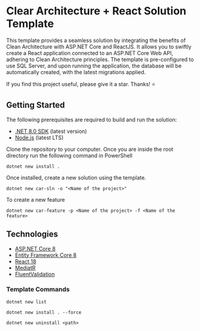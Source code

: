 # Clear Architecture + React Solution Template 

This template provides a seamless solution by integrating the benefits of Clean Architecture with ASP.NET Core and ReactJS. It allows you to swiftly create a React application connected to an ASP.NET Core Web API, adhering to Clean Architecture principles. The template is pre-configured to use SQL Server, and upon running the application, the database will be automatically created, with the latest migrations applied.

If you find this project useful, please give it a star. Thanks! ⭐

## Getting Started

The following prerequisites are required to build and run the solution:

- [.NET 8.0 SDK](https://dotnet.microsoft.com/download/dotnet/8.0) (latest version)
- [Node.js](https://nodejs.org/) (latest LTS)

Clone the repository to your computer. Once you are inside the root directory run the following command in PowerShell

```
dotnet new install .
```

Once installed, create a new solution using the template. 

```
dotnet new car-sln -o "<Name of the project>"
```

To create a new feature
```
dotnet new car-feature -p <Name of the project> -f <Name of the feature>
```

## Technologies

* [ASP.NET Core 8](https://docs.microsoft.com/en-us/aspnet/core/introduction-to-aspnet-core)
* [Entity Framework Core 8](https://docs.microsoft.com/en-us/ef/core/)
* [React 18](https://react.dev/)
* [MediatR](https://github.com/jbogard/MediatR)
* [FluentValidation](https://fluentvalidation.net/)

### Template Commands
```
dotnet new list
```
```
dotnet new install . --force
```
```
dotnet new uninstall <path>
```